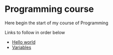<h1> Programming course </h1>
<p> Here begin the start of my course of Programming </p> 
<p>Links to follow in order below</p>
<ul>
 <li><a href="./Languages/C/content/01/first_program_hello_world/README.md">Hello world</a></li>
 <li> <a href="./Languages/C/content/01/variables/README.md">Variables</a>  </li> 
</ul 
